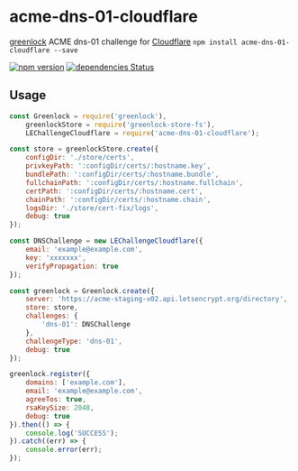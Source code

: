 # acme-dns-01-cloudflare
[greenlock](https://www.npmjs.com/package/greenlock) ACME dns-01 challenge for [Cloudflare](https://www.cloudflare.com/)
`npm install acme-dns-01-cloudflare --save`

[![npm version](https://badge.fury.io/js/acme-dns-01-cloudflare.svg)](https://badge.fury.io/js/acme-dns-01-cloudflare)
[![dependencies Status](https://david-dm.org/nodecraft/acme-dns-01-cloudflare/status.svg)](https://david-dm.org/nodecraft/acme-dns-01-cloudflare)

## Usage
```js
const Greenlock = require('greenlock'),
	greenlockStore = require('greenlock-store-fs'),
	LEChallengeCloudflare = require('acme-dns-01-cloudflare');

const store = greenlockStore.create({
	configDir: './store/certs',
	privkeyPath: ':configDir/certs/:hostname.key',
	bundlePath: ':configDir/certs/:hostname.bundle',
	fullchainPath: ':configDir/certs/:hostname.fullchain',
	certPath: ':configDir/certs/:hostname.cert',
	chainPath: ':configDir/certs/:hostname.chain',
	logsDir: './store/cert-fix/logs',
	debug: true
});

const DNSChallenge = new LEChallengeCloudflare({
	email: 'example@example.com',
	key: 'xxxxxxx',
	verifyPropagation: true
});

const greenlock = Greenlock.create({
	server: 'https://acme-staging-v02.api.letsencrypt.org/directory',
	store: store,
	challenges: {
		'dns-01': DNSChallenge
	},
	challengeType: 'dns-01',
	debug: true
});

greenlock.register({
	domains: ['example.com'],
	email: 'example@example.com',
	agreeTos: true,
	rsaKeySize: 2048,
	debug: true
}).then(() => {
	console.log('SUCCESS');
}).catch((err) => {
	console.error(err);
});
```